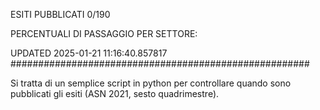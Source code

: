 ESITI PUBBLICATI 0/190 

PERCENTUALI DI PASSAGGIO PER SETTORE:

UPDATED 2025-01-21 11:16:40.857817
###################################################### 

Si tratta di un semplice script in python per controllare quando sono pubblicati gli esiti (ASN 2021, sesto quadrimestre).

